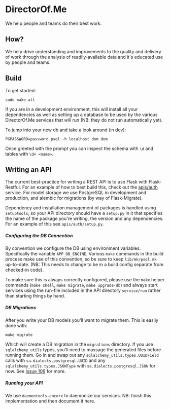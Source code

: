DirectorOf.Me
=============

We help people and teams do their best work.

How?
----

We help drive understanding and improvements to the quality and delivery of
work through the analysis of readily-available data and it's educated use by
people and teams.

Build
-----

To get started:

```
sudo make all
```

If you are in a development environment, this will install all your
dependencies as well as setting up a database to be used by the various
DirectorOf.Me services that *will* run (NB: they do not run automatically
yet).

To jump into your new db and take a look around (in dev):

```
PGPASSWORD=password psql -h localhost dom dom
```

Once greeted with the prompt you can inspect the schema with `\d` and tables
with `\d+ <name>`.


Writing an API
--------------

The current best-practice for writing a REST API is to use Flask with
Flask-Restful. For an example of how to best build this, check out the
[apis/auth](/apis/auth) service. For model storage we use PostgreSQL in
development and production, and alembic for migrations (by way of
Flask-Migrate).

Dependency and installation management of packages is handled using `setuptools`,
so your API directory should have a `setup.py` in it that specifies the name
of the package you're writing, the version and any dependencies. For an
example of this see `apis/auth/setup.py`.

##### Configuring the DB Connection

By convention we configure the DB using environment variables. Specifically
the variable `APP_DB_ENGINE`. Various `make` commands in the build process
make use of this convention, so be sure to keep `lib/mk/psql.mk` up-to-date.
(NB: This needs to change to be in a build config separate from checked-in
code).

To make sure this is always correctly configured, please use the `make` helper
commands (`make shell`, `make migrate`, `make upgrade-db`) and always start
services using the run-file included in the API directory `service/run` rather
than starting things by hand.

##### DB Migrations

After you write your DB models you'll want to migrate them. This is easily done with:

```
make migrate
```

Which will create a DB migration in the `migrations` directory. If you use
`sqlalchemy_utils` types, you'll need to massage the generated files before
running them. Go in and swap out any `sqlalchemy_utils.types.UUIDField` calls
with `sa.dialects.postgresql.UUID` and any `sqlalchemy_utils.types.JSONType`
with `sa.dialects.postgresql.JSON` for now. See
[Issue 106](https://github.com/kvesteri/sqlalchemy-utils/issues/106) for more.

##### Running your API

We use `daemontools-encore` to daemonize our services. NB: finish this
implementation and then document it here.
